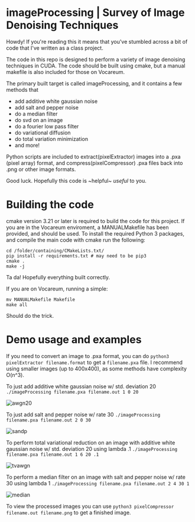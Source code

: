 # imageProcessing | Survey of Image Denoising Techniques

Howdy! If you're reading this it means that you've stumbled across a bit of code that I've written as a class project.

The code in this repo is designed to perform a variety of image denoising techniques in CUDA. The code should be built using cmake,
but a manual makefile is also included for those on Vocareum.

The primary built target is called imageProcessing, and it contains a few methods that
* add additive white gaussian noise
* add salt and pepper noise
* do a median filter
* do svd on an image
* do a fourier low pass filter
* do variational diffusion
* do total variation minimization
* and more!

Python scripts are included to extract(pixelExtractor) images into a .pxa (pixel array) format, and compress(pixelCompressor) .pxa files back into .png or other image formats.

Good luck. Hopefully this code is ~helpful~ *useful* to you.

# Building the code
cmake version 3.21 or later is required to build the code for this project. If you are in the Vocareum enviroment, a MANUALMakefile has been provided, and should be used. To install the required Python 3 packages, and compile the main code with cmake run the following:
```
cd /folder/containing/CMakeLists.txt/
pip install -r requirements.txt # may need to be pip3 
cmake .
make -j
```
Ta da! Hopefully everything built correctly. 

If you are on Vocareum, running a simple:
```
mv MANUALMakefile Makefile
make all
```
Should do the trick.

# Demo usage and examples

If you need to convert an image to .pxa format, you can do `python3 pixelExtractor filename.format` to get a `filename.pxa` file. I recommend using smaller images (up to 400x400), as some methods have complexity O(n^3).

To just add additive white gaussian noise w/ std. deviation 20
```./imageProcessing filename.pxa filename.out 1 0 20```

![awgn20](https://user-images.githubusercontent.com/33411204/144759611-1313627b-6958-47b9-8145-b8755b527482.png)

To just add salt and pepper noise w/ rate 30
```./imageProcessing filename.pxa filename.out 2 0 30```

![sandp](https://user-images.githubusercontent.com/33411204/144759636-d57a49bf-2012-4114-a79e-cd6c940d7689.png)

To perform total variational reduction on an image with additive white gaussian noise w/ std. deviation 20 using lambda .1
```./imageProcessing filename.pxa filename.out 1 6 20 .1```

![tvawgn](https://user-images.githubusercontent.com/33411204/144759625-bc4fb64a-d983-46f4-b606-4283b9097332.png)

To perform a median filter on an image with salt and pepper noise w/ rate 30 using lambda 1
```./imageProcessing filename.pxa filename.out 2 4 30 1```

![median](https://user-images.githubusercontent.com/33411204/144759646-2ee40db5-6085-4739-96e9-dc5c5c98b79f.png)

To view the processed images you can use `python3 pixelCompressor filename.out filename.png` to get a finished image.
